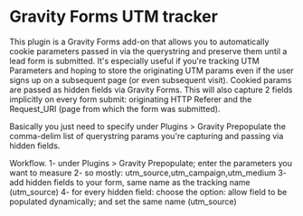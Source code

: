 # Gravity Forms UTM tracker
This plugin is a Gravity Forms add-on that allows you to automatically cookie parameters passed in via the querystring and preserve them until a lead form is submitted. It's especially useful if you're tracking UTM Parameters and hoping to store the originating UTM params even if the user signs up on a subsequent page (or even subsequent visit). Cookied params are passed as hidden fields via Gravity Forms. This will also capture 2 fields implicitly on every form submit: originating HTTP Referer and the Request_URI (page from which the form was submitted).

Basically you just need to specify under Plugins > Gravity Prepopulate the comma-delim list of querystring params you're capturing and passing via hidden fields. 

Workflow.
1- under Plugins > Gravity Prepopulate; enter the parameters you want to measure
2- so mostly: utm_source,utm_campaign,utm_medium
3- add hidden fields to your form, same name as the tracking name (utm_source)
4- for every hidden field: choose the option: allow field to be populated dynamically; and set the same name (utm_source)
